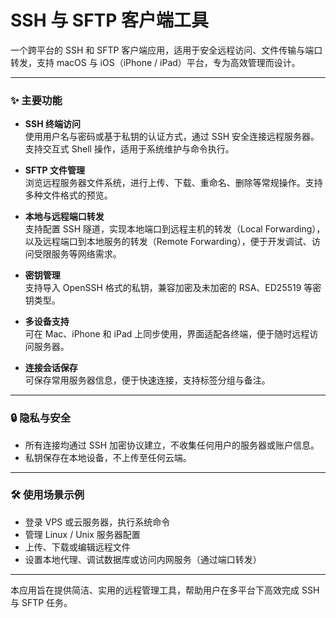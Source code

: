 # SSH 与 SFTP 客户端工具

一个跨平台的 SSH 和 SFTP 客户端应用，适用于安全远程访问、文件传输与端口转发，支持 macOS 与 iOS（iPhone / iPad）平台，专为高效管理而设计。

---

### ✨ 主要功能

- **SSH 终端访问**  
  使用用户名与密码或基于私钥的认证方式，通过 SSH 安全连接远程服务器。支持交互式 Shell 操作，适用于系统维护与命令执行。

- **SFTP 文件管理**  
  浏览远程服务器文件系统，进行上传、下载、重命名、删除等常规操作。支持多种文件格式的预览。

- **本地与远程端口转发**  
  支持配置 SSH 隧道，实现本地端口到远程主机的转发（Local Forwarding），以及远程端口到本地服务的转发（Remote Forwarding），便于开发调试、访问受限服务等网络需求。

- **密钥管理**  
  支持导入 OpenSSH 格式的私钥，兼容加密及未加密的 RSA、ED25519 等密钥类型。

- **多设备支持**  
  可在 Mac、iPhone 和 iPad 上同步使用，界面适配各终端，便于随时远程访问服务器。

- **连接会话保存**  
  可保存常用服务器信息，便于快速连接，支持标签分组与备注。

---

### 🔒 隐私与安全

- 所有连接均通过 SSH 加密协议建立，不收集任何用户的服务器或账户信息。
- 私钥保存在本地设备，不上传至任何云端。

---

### 🛠️ 使用场景示例

- 登录 VPS 或云服务器，执行系统命令
- 管理 Linux / Unix 服务器配置
- 上传、下载或编辑远程文件
- 设置本地代理、调试数据库或访问内网服务（通过端口转发）

---

本应用旨在提供简洁、实用的远程管理工具，帮助用户在多平台下高效完成 SSH 与 SFTP 任务。
